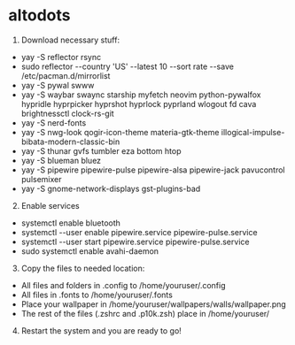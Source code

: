 # altodots

1. Download necessary stuff:
  - yay -S reflector rsync
  - sudo reflector --country 'US' --latest 10 --sort rate --save /etc/pacman.d/mirrorlist
  - yay -S pywal swww
  - yay -S waybar swaync starship myfetch neovim python-pywalfox hypridle hyprpicker hyprshot hyprlock pyprland wlogout fd cava brightnessctl clock-rs-git
  - yay -S nerd-fonts
  - yay -S nwg-look qogir-icon-theme materia-gtk-theme illogical-impulse-bibata-modern-classic-bin
  - yay -S thunar gvfs tumbler eza bottom htop
  - yay -S blueman bluez
  - yay -S pipewire pipewire-pulse pipewire-alsa pipewire-jack pavucontrol pulsemixer
  - yay -S gnome-network-displays gst-plugins-bad
2. Enable services
  - systemctl enable bluetooth
  - systemctl --user enable pipewire.service pipewire-pulse.service
  - systemctl --user start pipewire.service pipewire-pulse.service
  - sudo systemctl enable avahi-daemon
3. Copy the files to needed location:
  - All files and folders in .config to /home/youruser/.config
  - All files in .fonts to /home/youruser/.fonts
  - Place your wallpaper in /home/youruser/wallpapers/walls/wallpaper.png
  - The rest of the files (.zshrc and .p10k.zsh) place in /home/youruser/
4. Restart the system and you are ready to go!
